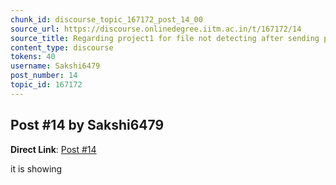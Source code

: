 ```yaml
---
chunk_id: discourse_topic_167172_post_14_00
source_url: https://discourse.onlinedegree.iitm.ac.in/t/167172/14
source_title: Regarding project1 for file not detecting after sending post request
content_type: discourse
tokens: 40
username: Sakshi6479
post_number: 14
topic_id: 167172
---
```


## Post #14 by Sakshi6479

**Direct Link**: [Post #14](https://discourse.onlinedegree.iitm.ac.in/t/167172/14)

it is showing
